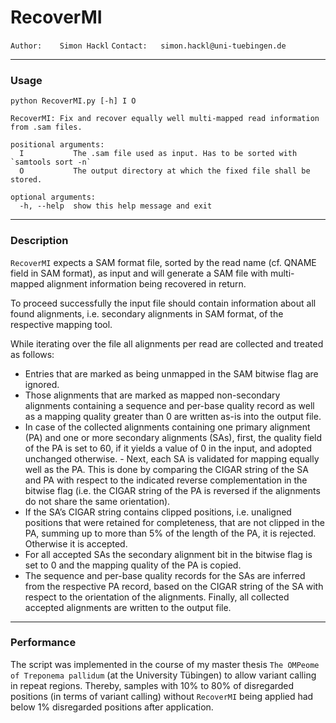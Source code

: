# **RecoverMI**

`Author:    Simon Hackl`
`Contact:   simon.hackl@uni-tuebingen.de`

---
### **Usage**
    python RecoverMI.py [-h] I O
    
    RecoverMI: Fix and recover equally well multi-mapped read information from .sam files.
    
    positional arguments:
      I           The .sam file used as input. Has to be sorted with `samtools sort -n`
      O           The output directory at which the fixed file shall be stored.
    
    optional arguments:
      -h, --help  show this help message and exit

---

### **Description**
`RecoverMI` expects a SAM format file, sorted by the read name (cf. QNAME field in SAM format), as input and will generate a SAM file with multi-mapped alignment information being recovered in return.

To proceed successfully the input file should contain information about all found alignments, i.e. secondary alignments in SAM format, of the respective mapping tool.

While iterating over the file all alignments per read are collected and treated as follows:
- Entries that are marked as being unmapped in the SAM bitwise flag are ignored.
- Those alignments that are marked as mapped non-secondary alignments containing a sequence and per-base quality record as well as a mapping quality greater than 0 are written as-is into the output file.
- In case of the collected alignments containing one primary alignment (PA) and one or more secondary alignments (SAs), first, the quality field of the PA is set to 60, if it yields a value of 0 in the input, and adopted unchanged otherwise. - Next, each SA is validated for mapping equally well as the PA. This is done by comparing the CIGAR string of the SA and PA with respect to the indicated reverse complementation in the bitwise flag (i.e. the CIGAR string of the PA is reversed if the alignments do not share the same orientation).
- If the SA’s CIGAR string contains clipped positions, i.e. unaligned positions that were retained for completeness, that are not clipped in the PA, summing up to more than 5% of the length of the PA, it is rejected. Otherwise it is accepted. 
- For all accepted SAs the secondary alignment bit in the bitwise flag is set to 0 and the mapping quality of the PA is copied.
- The sequence and per-base quality records for the SAs are inferred from the respective PA record, based on the CIGAR string of the SA with respect to the orientation of the alignments. Finally, all collected accepted alignments are written to the output file.

---
### **Performance**
The script was implemented in the course of my master thesis `The OMPeome of Treponema pallidum` (at the University Tübingen) to allow variant calling in repeat regions. Thereby, samples with 10% to 80% of disregarded positions (in terms of variant calling) without `RecoverMI` being applied had below 1% disregarded positions after application.
